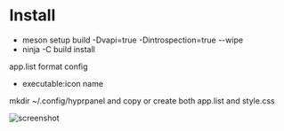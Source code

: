 # Install
- meson setup  build -Dvapi=true -Dintrospection=true --wipe
- ninja -C build install

app.list format config
- executable:icon name

mkdir ~/.config/hyprpanel and copy or create both app.list and style.css

![screenshot](https://github.com/killown/hyprpanel/assets/24453/2aa061ef-8720-42d0-a592-4de6851322c6)
